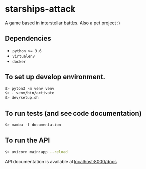 # starships-attack
A game based in interstellar battles. Also a pet project :)

## Dependencies

* `python >= 3.6`
* `virtualenv`
* `docker`

## To set up develop environment.

```bash
$> pyton3 -m venv venv
$> . venv/bin/activate
$> dev/setup.sh
```

## To run tests (and see code documentation)

```bash
$> mamba -f documentation
```

## To run the API

```bash
$> uvicorn main:app --reload
```

API documentation is available at [localhost:8000/docs](localhost:8000/docs)